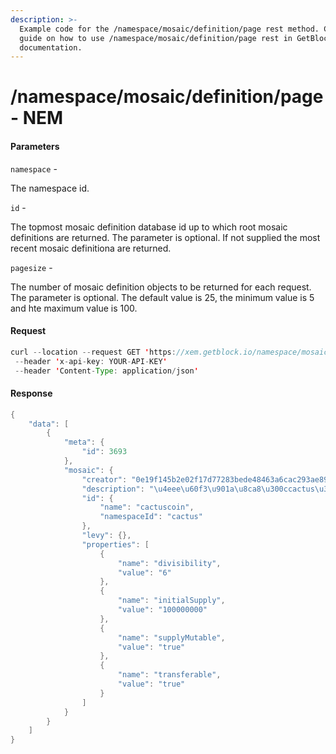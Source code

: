 ```yaml
---
description: >-
  Example code for the /namespace/mosaic/definition/page rest method. Сomplete
  guide on how to use /namespace/mosaic/definition/page rest in GetBlock.io Web3
  documentation.
---
```


# /namespace/mosaic/definition/page - NEM

#### Parameters

`namespace` -

The namespace id.

`id` -

The topmost mosaic definition database id up to which root mosaic definitions are returned. The parameter is optional. If not supplied the most recent mosaic definitiona are returned.

`pagesize` -

The number of mosaic definition objects to be returned for each request. The parameter is optional. The default value is 25, the minimum value is 5 and hte maximum value is 100.

#### Request

```java
curl --location --request GET 'https://xem.getblock.io/namespace/mosaic/definition/page?namespace=cactus&pagesize=5}'
 --header 'x-api-key: YOUR-API-KEY' 
 --header 'Content-Type: application/json'
```

#### Response

```java
{
    "data": [
        {
            "meta": {
                "id": 3693
            },
            "mosaic": {
                "creator": "0e19f145b2e02f17d77283bede48463a6cac293ae89680cccf3d7c52be08117a",
                "description": "\u4eee\u60f3\u901a\u8ca8\u300ccactus\u300d\u306e\u30e2\u30b6\u30a4\u30af\u3067\u3059\u3002",
                "id": {
                    "name": "cactuscoin",
                    "namespaceId": "cactus"
                },
                "levy": {},
                "properties": [
                    {
                        "name": "divisibility",
                        "value": "6"
                    },
                    {
                        "name": "initialSupply",
                        "value": "100000000"
                    },
                    {
                        "name": "supplyMutable",
                        "value": "true"
                    },
                    {
                        "name": "transferable",
                        "value": "true"
                    }
                ]
            }
        }
    ]
}
```
